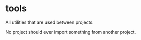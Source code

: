 # tools

All utilities that are used between projects.

No project should ever import something from another project.

